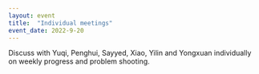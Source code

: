 ```yaml
---
layout: event
title:  "Individual meetings"
event_date: 2022-9-20
---
```


Discuss with Yuqi, Penghui, Sayyed, Xiao, Yilin and Yongxuan individually on weekly progress and problem shooting.

